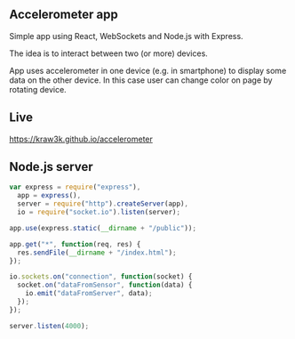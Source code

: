 ## Accelerometer app

Simple app using React, WebSockets and Node.js with Express.

The idea is to interact between two (or more) devices.

App uses accelerometer in one device (e.g. in smartphone) to display some data on the other device.
In this case user can change color on page by rotating device.

## Live

https://kraw3k.github.io/accelerometer

## Node.js server

```javascript
var express = require("express"),
  app = express(),
  server = require("http").createServer(app),
  io = require("socket.io").listen(server);

app.use(express.static(__dirname + "/public"));

app.get("*", function(req, res) {
  res.sendFile(__dirname + "/index.html");
});

io.sockets.on("connection", function(socket) {
  socket.on("dataFromSensor", function(data) {
    io.emit("dataFromServer", data);
  });
});

server.listen(4000);
```
